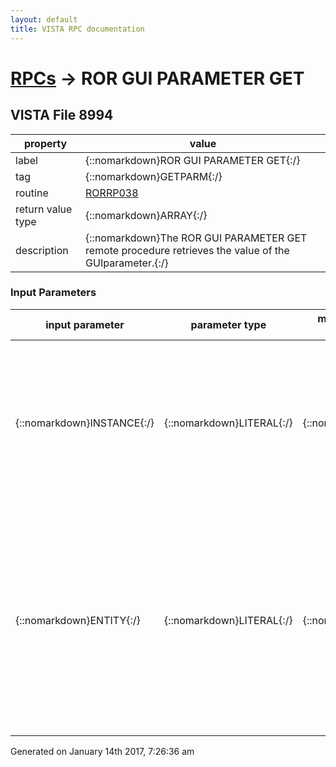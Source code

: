 ```yaml
---
layout: default
title: VISTA RPC documentation
---
```




# [RPCs](TableOfContent.md) &#8594; ROR GUI PARAMETER GET 


 ## VISTA File 8994
 property | value 
--- | --- 
 label | {::nomarkdown}ROR GUI PARAMETER GET{:/}
 tag | {::nomarkdown}GETPARM{:/}
 routine | [RORRP038](http://code.osehra.org/dox/Routine_RORRP038_source.html)
 return value type | {::nomarkdown}ARRAY{:/}
 description | {::nomarkdown}The ROR GUI PARAMETER GET remote procedure retrieves the value of the GUIparameter.{:/}

### Input Parameters

| input parameter | parameter type | maximum data length | required | description | 
| --- | --- | --- | --- | --- | 
| {::nomarkdown}INSTANCE{:/} | {::nomarkdown}LITERAL{:/} | {::nomarkdown}91{:/} | {::nomarkdown}true{:/} | {::nomarkdown}The INSTANCE parameter defines the instance name of the GUI parameter. It can also contain the parameter name as the second \^\-piece (by default, the \ROR GUI PARAMETER\ is used).{:/} | 
| {::nomarkdown}ENTITY{:/} | {::nomarkdown}LITERAL{:/} | {::nomarkdown}30{:/} |  | {::nomarkdown}The ENTITY parameter defines the area(s) where the parameter value issearched for. By default ($G(ENTITY)=\\), the \ALL\ value is used (see theDBIA #2263 for more details). The other values that are used most oftenare the \USR\ (user settings) and the \PKG\ (package settings).{:/} | 




 Generated on January 14th 2017, 7:26:36 am